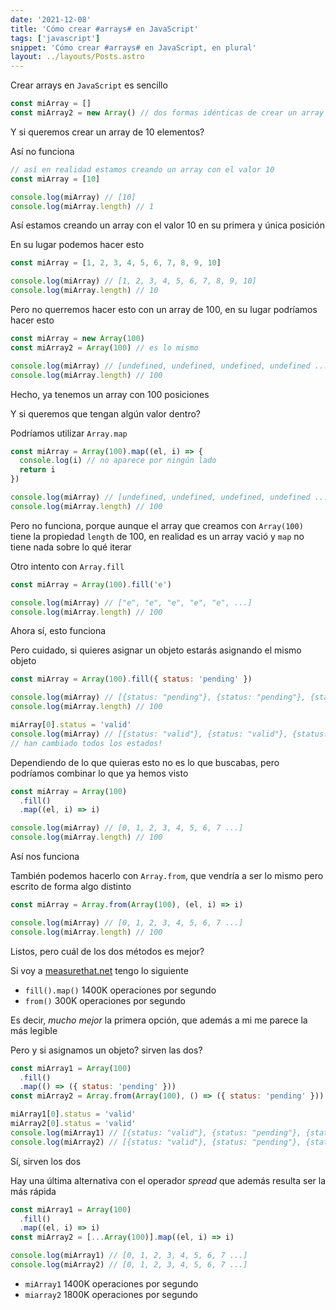 ```yaml
---
date: '2021-12-08'
title: 'Cómo crear #arrays# en JavaScript'
tags: ['javascript']
snippet: 'Cómo crear #arrays# en JavaScript, en plural'
layout: ../layouts/Posts.astro
---
```


Crear arrays en `JavaScript` es sencillo

```js
const miArray = []
const miArray2 = new Array() // dos formas idénticas de crear un array
```

Y si queremos crear un array de 10 elementos?

Así no funciona

```js
// así en realidad estamos creando un array con el valor 10
const miArray = [10]

console.log(miArray) // [10]
console.log(miArray.length) // 1
```

Así estamos creando un array con el valor 10 en su primera y única posición

En su lugar podemos hacer esto

```js
const miArray = [1, 2, 3, 4, 5, 6, 7, 8, 9, 10]

console.log(miArray) // [1, 2, 3, 4, 5, 6, 7, 8, 9, 10]
console.log(miArray.length) // 10
```

Pero no querremos hacer esto con un array de 100, en su lugar podríamos hacer esto

```js
const miArray = new Array(100)
const miArray2 = Array(100) // es lo mismo

console.log(miArray) // [undefined, undefined, undefined, undefined ...]
console.log(miArray.length) // 100
```

Hecho, ya tenemos un array con 100 posiciones

Y si queremos que tengan algún valor dentro?

Podríamos utilizar `Array.map`

```js
const miArray = Array(100).map((el, i) => {
  console.log(i) // no aparece por ningún lado
  return i
})

console.log(miArray) // [undefined, undefined, undefined, undefined ...]
console.log(miArray.length) // 100
```

Pero no funciona, porque aunque el array que creamos con `Array(100)` tiene la propiedad `length` de 100, en realidad es un array vació y `map` no tiene nada sobre lo qué iterar

Otro intento con `Array.fill`

```js
const miArray = Array(100).fill('e')

console.log(miArray) // ["e", "e", "e", "e", "e", ...]
console.log(miArray.length) // 100
```

Ahora sí, esto funciona

Pero cuidado, si quieres asignar un objeto estarás asignando el mismo objeto

```js
const miArray = Array(100).fill({ status: 'pending' })

console.log(miArray) // [{status: "pending"}, {status: "pending"}, {status: "pending"} ...]
console.log(miArray.length) // 100

miArray[0].status = 'valid'
console.log(miArray) // [{status: "valid"}, {status: "valid"}, {status: "valid"} ...]
// han cambiado todos los estados!
```

Dependiendo de lo que quieras esto no es lo que buscabas, pero podríamos combinar lo que ya hemos visto

```js
const miArray = Array(100)
  .fill()
  .map((el, i) => i)

console.log(miArray) // [0, 1, 2, 3, 4, 5, 6, 7 ...]
console.log(miArray.length) // 100
```

Así nos funciona

También podemos hacerlo con `Array.from`, que vendría a ser lo mismo pero escrito de forma algo distinto

```js
const miArray = Array.from(Array(100), (el, i) => i)

console.log(miArray) // [0, 1, 2, 3, 4, 5, 6, 7 ...]
console.log(miArray.length) // 100
```

Listos, pero cuál de los dos métodos es mejor?

Si voy a [measurethat.net](https://www.measurethat.net/Benchmarks/ShowResult/115804) tengo lo siguiente

- `fill().map()` 1400K operaciones por segundo
- `from()` 300K operaciones por segundo

Es decir, _mucho mejor_ la primera opción, que además a mi me parece la más legible

Pero y si asignamos un objeto? sirven las dos?

```js
const miArray1 = Array(100)
  .fill()
  .map(() => ({ status: 'pending' }))
const miArray2 = Array.from(Array(100), () => ({ status: 'pending' }))

miArray1[0].status = 'valid'
miArray2[0].status = 'valid'
console.log(miArray1) // [{status: "valid"}, {status: "pending"}, {status: "pending"} ...]
console.log(miArray2) // [{status: "valid"}, {status: "pending"}, {status: "pending"} ...]
```

Sí, sirven los dos

Hay una última alternativa con el operador _spread_ que además resulta ser la más rápida

```js
const miArray1 = Array(100)
  .fill()
  .map((el, i) => i)
const miArray2 = [...Array(100)].map((el, i) => i)

console.log(miArray1) // [0, 1, 2, 3, 4, 5, 6, 7 ...]
console.log(miArray2) // [0, 1, 2, 3, 4, 5, 6, 7 ...]
```

- `miArray1` 1400K operaciones por segundo
- `miarray2` 1800K operaciones por segundo

